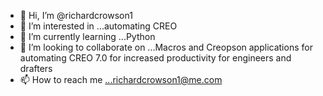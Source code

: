 - 👋 Hi, I’m @richardcrowson1
- 👀 I’m interested in ...automating CREO
- 🌱 I’m currently learning ...Python
- 💞️ I’m looking to collaborate on ...Macros and Creopson applications for automating CREO 7.0 for increased productivity for engineers and drafters
- 📫 How to reach me ...richardcrowson1@me.com

<!---Am a Sr. Cryogenic and Mechanical Fluids Engineer working to launch the Artemis Rocket.
richardcrowson1/richardcrowson1 is a ✨ special ✨ repository because its `README.md` (this file) appears on your GitHub profile.
You can click the Preview link to take a look at your changes.
--->
